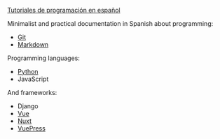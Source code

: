[Tutoriales de programación en español](https://hackdevmariana.github.io/tutoriales/)

Minimalist and practical documentation in Spanish about programming:
- [Git](https://hackdevmariana.github.io/tutoriales/git/)
- [Markdown](https://hackdevmariana.github.io/tutoriales/markdown/)

Programming languages:
- [Python](https://hackdevmariana.github.io/tutoriales/python/)
- JavaScript

And frameworks:
- Django
- [Vue](https://hackdevmariana.github.io/tutoriales/vue/)
- [Nuxt](https://hackdevmariana.github.io/tutoriales/nuxt/)
- [VuePress](https://hackdevmariana.github.io/tutoriales/vuepress/)
